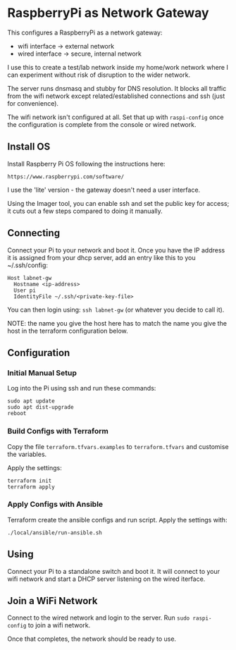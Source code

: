 # RaspberryPi as Network Gateway

This configures a RaspberryPi as a network gateway:

- wifi interface -> external network
- wired interface -> secure, internal network

I use this to create a test/lab network inside my home/work network where I can experiment
without risk of disruption to the wider network.

The server runs dnsmasq and stubby for DNS resolution. It blocks all traffic from the wifi
network except related/established connections and ssh (just for convenience).

The wifi network isn't configured at all. Set that up with `raspi-config` once the configuration
is complete from the console or wired network.

## Install OS

Install Raspberry Pi OS following the instructions here:

    https://www.raspberrypi.com/software/

I use the 'lite' version - the gateway doesn't need a user interface. 

Using the Imager tool, you can enable ssh and set the public key for access; it cuts out a few steps 
compared to doing it manually.

## Connecting

Connect your Pi to your network and boot it. Once you have the IP address it is assigned from
your dhcp server, add an entry like this to you ~/.ssh/config:

    Host labnet-gw
      Hostname <ip-address>
      User pi
      IdentityFile ~/.ssh/<private-key-file>

You can then login using: `ssh labnet-gw` (or whatever you decide to call it).

NOTE: the name you give the host here has to match the name you give the host in the terraform
configuration below.

## Configuration

### Initial Manual Setup

Log into the Pi using ssh and run these commands:

    sudo apt update
    sudo apt dist-upgrade
    reboot

### Build Configs with Terraform

Copy the file `terraform.tfvars.examples` to `terraform.tfvars` and customise the variables.

Apply the settings:

    terraform init
    terraform apply

### Apply Configs with Ansible

Terraform create the ansible configs and run script. Apply the settings with:

    ./local/ansible/run-ansible.sh


## Using

Connect your Pi to a standalone switch and boot it. It will connect to your wifi network and start
a DHCP server listening on the wired iterface.

## Join a WiFi Network

Connect to the wired network and login to the server. Run `sudo raspi-config` to join a wifi network.

Once that completes, the network should be ready to use.




